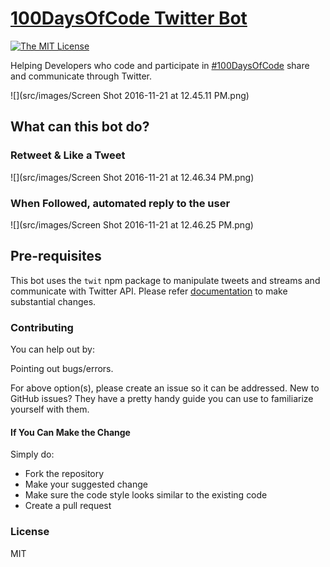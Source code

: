 # [100DaysOfCode Twitter Bot](https://twitter.com/hashtag/100DaysOfCode?src=hash)

[![The MIT License](https://img.shields.io/badge/license-MIT-orange.svg?style=flat-square)](http://opensource.org/licenses/MIT)

Helping Developers who code and participate in [#100DaysOfCode](https://twitter.com/hashtag/100DaysOfCode?src=hash) share and communicate through Twitter.

![](src/images/Screen Shot 2016-11-21 at 12.45.11 PM.png)

## What can this bot do?

### Retweet & Like a Tweet
![](src/images/Screen Shot 2016-11-21 at 12.46.34 PM.png)

### When Followed, automated reply to the user
![](src/images/Screen Shot 2016-11-21 at 12.46.25 PM.png)

## Pre-requisites

This bot uses the `twit` npm package to manipulate tweets and streams and communicate with Twitter API. Please refer [documentation](https://github.com/ttezel/twit) to make substantial changes.

### Contributing

You can help out by:

Pointing out bugs/errors.

For above option(s), please create an issue so it can be addressed. New to GitHub issues? They have a pretty handy guide you can use to familiarize yourself with them.

#### If You Can Make the Change
Simply do:
- Fork the repository
- Make your suggested change
- Make sure the code style looks similar to the existing code
- Create a pull request

### License
MIT